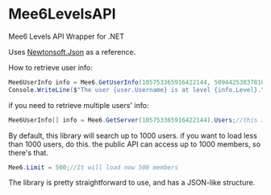 # Mee6LevelsAPI
Mee6 Levels API Wrapper for .NET

Uses [Newtonsoft.Json](https://www.newtonsoft.com/json) as a reference.

How to retrieve user info:
```C#
Mee6UserInfo info = Mee6.GetUserInfo(105753365916422144, 509442538378100736);//these are guild ID and user ID. change them
Console.WriteLine($"The user {user.Username} is at level {info.Level}.");
```

if you need to retrieve multiple users' info:
```C#
Mee6UserInfo[] info = Mee6.GetServer(105753365916422144).Users;//this is guild ID
```
By default, this library will search up to 1000 users. if you want to load less than 1000 users, do this. the public API can access up to 1000 members, so there's that.

```C#
Mee6.Limit = 500;//It will load now 500 members
```

The library is pretty straightforward to use, and has a JSON-like structure.
